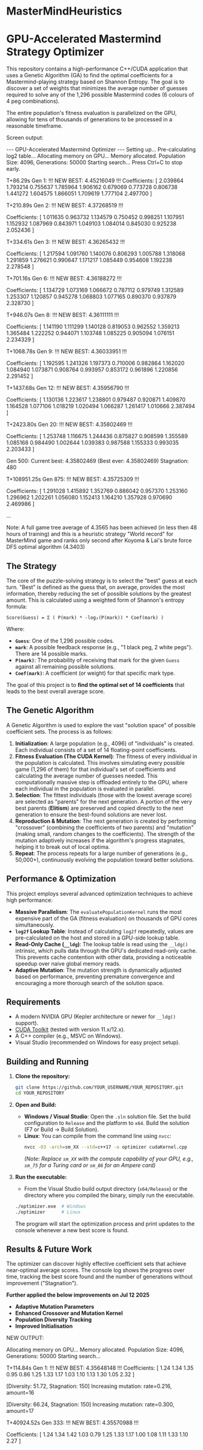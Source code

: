 # MasterMindHeuristics
# GPU-Accelerated Mastermind Strategy Optimizer

This repository contains a high-performance C++/CUDA application that uses a Genetic Algorithm (GA) to find the optimal coefficients for a Mastermind-playing strategy based on Shannon Entropy. The goal is to discover a set of weights that minimizes the average number of guesses required to solve any of the 1,296 possible Mastermind codes (6 colours of 4 peg combinations).

The entire population's fitness evaluation is parallelized on the GPU, allowing for tens of thousands of generations to be processed in a reasonable timeframe.

Screen output:
  
--- GPU-Accelerated Mastermind Optimizer ---
Setting up...
Pre-calculating log2 table...
Allocating memory on GPU...
Memory allocated.
Population Size: 4096, Generations: 50000
Starting search... Press Ctrl+C to stop early.

T+86.29s Gen 1: !!! NEW BEST: 4.45216049 !!!
  Coefficients: [ 2.039864 1.793214 0.755637 1.785964 1.906162 0.679069 0.773728 0.806738 1.441272 1.604575 1.866051 1.709619 1.777104 2.497700 ]
  
T+210.89s Gen 2: !!! NEW BEST: 4.37268519 !!!

  Coefficients: [ 1.011635 0.963732 1.134579 0.750452 0.998251 1.107951 1.152932 1.087969 0.843971 1.049103 1.084014 0.845030 0.925238 2.052436 ]
  
T+334.61s Gen 3: !!! NEW BEST: 4.36265432 !!!

  Coefficients: [ 1.217594 1.091760 1.140076 0.806293 1.005788 1.318068 1.291859 1.276621 0.990647 1.171217 1.085449 0.954608 1.192238 2.278548 ]
  
T+701.16s Gen 6: !!! NEW BEST: 4.36188272 !!!

  Coefficients: [ 1.134729 1.073169 1.066672 0.787112 0.979749 1.312589 1.253307 1.120857 0.945278 1.068803 1.077165 0.890370 0.937879 2.328730 ]
  
T+946.07s Gen 8: !!! NEW BEST: 4.36111111 !!!

  Coefficients: [ 1.141190 1.111299 1.140128 0.819053 0.962552 1.359213 1.365484 1.222252 0.944071 1.103748 1.085225 0.905094 1.076151 2.234329 ]
  
T+1068.78s Gen 9: !!! NEW BEST: 4.36033951 !!!

  Coefficients: [ 1.192595 1.241326 1.197373 0.710006 0.982864 1.162020 1.084940 1.073871 0.908764 0.993957 0.853172 0.961896 1.220856 2.291452 ]
  
T+1437.68s Gen 12: !!! NEW BEST: 4.35956790 !!!

  Coefficients: [ 1.130136 1.223617 1.238801 0.979487 0.920871 1.409870 1.164528 1.077106 1.018219 1.020494 1.066287 1.261417 1.010666 2.387494 ]
  
T+2423.80s Gen 20: !!! NEW BEST: 4.35802469 !!!

  Coefficients: [ 1.253748 1.116675 1.244436 0.875827 0.908599 1.355589 1.085168 0.984490 1.002644 1.039383 0.987588 1.155333 0.993035 2.203433 ]
  
Gen 500: Current best: 4.35802469 (Best ever: 4.35802469) Stagnation: 480

T+108951.25s Gen 875: !!! NEW BEST: 4.35725309 !!!

  Coefficients: [ 1.291028 1.415892 1.352769 0.886042 0.957370 1.253160 1.296962 1.202261 1.056080 1.152413 1.164210 1.357928 0.970690 2.469986 ]
  
...


Note: A full game tree average of 4.3565 has been achieved (in less then 48 hours of training) and this is a heuristic strategy "World record" for MasterMind game and ranks only second after Koyoma & Lai's brute force DFS optimal algorithm (4.3403)

## The Strategy

The core of the puzzle-solving strategy is to select the "best" guess at each turn. "Best" is defined as the guess that, on average, provides the most information, thereby reducing the set of possible solutions by the greatest amount. This is calculated using a weighted form of Shannon's entropy formula:

`Score(Guess) = Σ ( P(mark) * -log₂(P(mark)) * Coef(mark) )`

Where:
-   **`Guess`**: One of the 1,296 possible codes.
-   **`mark`**: A possible feedback response (e.g., "1 black peg, 2 white pegs"). There are 14 possible marks.
-   **`P(mark)`**: The probability of receiving that mark for the given `Guess` against all remaining possible solutions.
-   **`Coef(mark)`**: A coefficient (or weight) for that specific mark type.

The goal of this project is to **find the optimal set of 14 coefficients** that leads to the best overall average score.

## The Genetic Algorithm

A Genetic Algorithm is used to explore the vast "solution space" of possible coefficient sets. The process is as follows:

1.  **Initialization**: A large population (e.g., 4096) of "individuals" is created. Each individual consists of a set of 14 floating-point coefficients.
2.  **Fitness Evaluation (The CUDA Kernel)**: The fitness of every individual in the population is calculated. This involves simulating every possible game (1,296 of them) for that individual's set of coefficients and calculating the average number of guesses needed. This computationally massive step is offloaded entirely to the GPU, where each individual in the population is evaluated in parallel.
3.  **Selection**: The fittest individuals (those with the lowest average score) are selected as "parents" for the next generation. A portion of the very best parents (**Elitism**) are preserved and copied directly to the next generation to ensure the best-found solutions are never lost.
4.  **Reproduction & Mutation**: The next generation is created by performing "crossover" (combining the coefficients of two parents) and "mutation" (making small, random changes to the coefficients). The strength of the mutation adaptively increases if the algorithm's progress stagnates, helping it to break out of local optima.
5.  **Repeat**: The process repeats for a large number of generations (e.g., 50,000+), continuously evolving the population toward better solutions.

## Performance & Optimization

This project employs several advanced optimization techniques to achieve high performance:
-   **Massive Parallelism**: The `evaluatePopulationKernel` runs the most expensive part of the GA (fitness evaluation) on thousands of GPU cores simultaneously.
-   **`log2f` Lookup Table**: Instead of calculating `log2f` repeatedly, values are pre-calculated on the host and stored in a GPU-side lookup table.
-   **Read-Only Cache (`__ldg`)**: The lookup table is read using the `__ldg()` intrinsic, which pulls data through the GPU's dedicated read-only cache. This prevents cache contention with other data, providing a noticeable speedup over naive global memory reads.
-   **Adaptive Mutation**: The mutation strength is dynamically adjusted based on performance, preventing premature convergence and encouraging a more thorough search of the solution space.

## Requirements

-   A modern NVIDIA GPU (Kepler architecture or newer for `__ldg()` support).
-   [CUDA Toolkit](https://developer.nvidia.com/cuda-downloads) (tested with version 11.x/12.x).
-   A C++ compiler (e.g., MSVC on Windows).
-   Visual Studio (recommended on Windows for easy project setup).

## Building and Running

1.  **Clone the repository:**
    ```sh
    git clone https://github.com/YOUR_USERNAME/YOUR_REPOSITORY.git
    cd YOUR_REPOSITORY
    ```

2.  **Open and Build:**
    -   **Windows / Visual Studio**: Open the `.sln` solution file. Set the build configuration to `Release` and the platform to `x64`. Build the solution (F7 or Build -> Build Solution).
    -   **Linux**: You can compile from the command line using `nvcc`:
        ```sh
        nvcc -O3 -arch=sm_XX --std=c++17 -o optimizer cudaKernel.cpp
        ```
        *(Note: Replace `sm_XX` with the compute capability of your GPU, e.g., `sm_75` for a Turing card or `sm_86` for an Ampere card)*

3.  **Run the executable:**
    -   From the Visual Studio build output directory (`x64/Release`) or the directory where you compiled the binary, simply run the executable.
    ```sh
    ./optimizer.exe  # Windows
    ./optimizer      # Linux
    ```
    The program will start the optimization process and print updates to the console whenever a new best score is found.

## Results & Future Work

The optimizer can discover highly effective coefficient sets that achieve near-optimal average scores. The console log shows the progress over time, tracking the best score found and the number of generations without improvement ("Stagnation").

****Further applied the below improvements on Jul 12 2025****
-   **Adaptive Mutation Parameters**
-   **Enhanced Crossover and Mutation Kernel**
-   **Population Diversity Tracking**
-   **Improved Initialisation**
  
NEW OUTPUT:

Allocating memory on GPU...
Memory allocated.
Population Size: 4096, Generations: 50000
Starting search...

T+114.84s Gen 1: !!! NEW BEST: 4.35648148 !!!
  Coefficients: [ 1.24 1.34 1.35 0.95 0.86 1.25 1.33 1.17 1.03 1.10 1.13 1.30 1.05 2.32 ]
  
  [Diversity: 51.72, Stagnation: 150] Increasing mutation: rate=0.216, amount=16
  
  [Diversity: 66.24, Stagnation: 150] Increasing mutation: rate=0.300, amount=17
  
  T+40924.52s Gen 333: !!! NEW BEST: 4.35570988 !!!
  
  Coefficients: [ 1.24 1.34 1.42 1.03 0.79 1.25 1.33 1.17 1.00 1.08 1.11 1.33 1.10 2.27 ]
  
  

